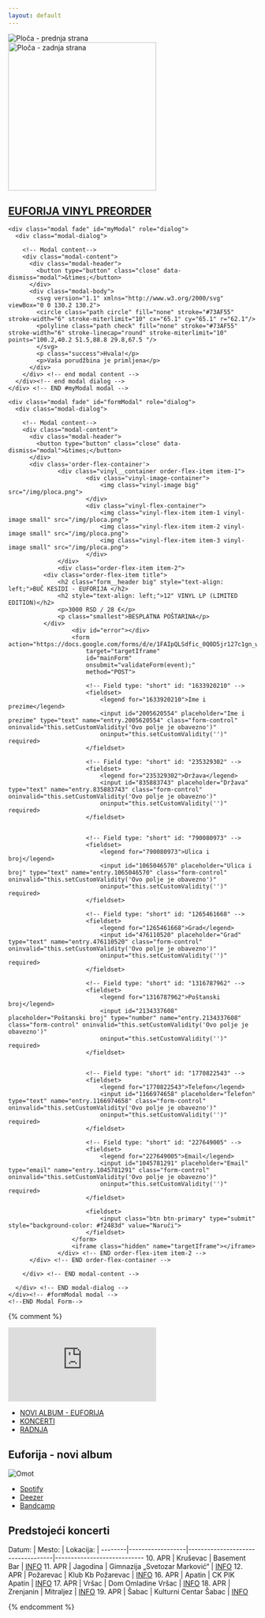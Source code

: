 ```yaml
---
layout: default
---
```

<link rel="stylesheet" href="https://maxcdn.bootstrapcdn.com/bootstrap/3.4.1/css/bootstrap.min.css">
  <script src="https://ajax.googleapis.com/ajax/libs/jquery/3.5.1/jquery.min.js"></script>
  <script src="https://maxcdn.bootstrapcdn.com/bootstrap/3.4.1/js/bootstrap.min.js"></script>
<link rel="stylesheet" href="/css/forms.css" />
<script src="/js/preorder.js"></script>
<script src="https://cdn.jsdelivr.net/npm/sweetalert2@10"></script>
<link rel="stylesheet" href="https://cdn.jsdelivr.net/npm/@sweetalert2/themes@4.0.0/borderless/borderless.min.css" />
<div class="flip-card">
        <div class="flip-card-inner">
            <div class="flip-card-front">
                <img src="/img/ploca.png" alt="Ploča - prednja strana"/>
            </div>
            <div class="flip-card-back">
                <img src="/img/vinyl_back.jpg" alt="Ploča - zadnja strana" style="width:300px; height:300px"/>
            </div>
        </div>
</div>

<h2 class="hero-title">
	<a href="#" id="hero__title">
		EUFORIJA VINYL PREORDER
	</a>
</h2>

  <!-- Modal -->
  

  <!-- Modal Thank You -->
  <!-- Modal -->
    <div class="modal fade" id="myModal" role="dialog">
      <div class="modal-dialog">
      
        <!-- Modal content-->
        <div class="modal-content">
          <div class="modal-header">
            <button type="button" class="close" data-dismiss="modal">&times;</button>
          </div>
          <div class="modal-body">
            <svg version="1.1" xmlns="http://www.w3.org/2000/svg" viewBox="0 0 130.2 130.2">
            <circle class="path circle" fill="none" stroke="#73AF55" stroke-width="6" stroke-miterlimit="10" cx="65.1" cy="65.1" r="62.1"/>
            <polyline class="path check" fill="none" stroke="#73AF55" stroke-width="6" stroke-linecap="round" stroke-miterlimit="10" points="100.2,40.2 51.5,88.8 29.8,67.5 "/>
            </svg>
            <p class="success">Hvala!</p>
            <p>Vaša porudžbina je primljena</p>
          </div>
        </div> <!-- end modal content -->
      </div><!-- end modal dialog -->
    </div> <!-- END #myModal modal -->
  
  
  <!-- Modal Form-->
    <div class="modal fade" id="formModal" role="dialog">
      <div class="modal-dialog">
      
        <!-- Modal content-->
        <div class="modal-content">
          <div class="modal-header">
            <button type="button" class="close" data-dismiss="modal">&times;</button>
          </div>
          <div class='order-flex-container'>
                  <div class="vinyl__container order-flex-item item-1">
                          <div class="vinyl-image-container">
                              <img class="vinyl-image big" src="/img/ploca.png">
                          </div>
                          <div class="vinyl-flex-container">
                              <img class="vinyl-flex-item item-1 vinyl-image small" src="/img/ploca.png">
                              <img class="vinyl-flex-item item-2 vinyl-image small" src="/img/ploca.png">
                              <img class="vinyl-flex-item item-3 vinyl-image small" src="/img/ploca.png">
                          </div>
                  </div>
                  <div class="order-flex-item item-2">
		      <div class="order-flex-item title">
			      <h2 class="form__header big" style="text-align: left;">BUČ KESIDI - EUFORIJA </h2>
			      <h2 style="text-align: left;">12" VINYL LP (LIMITED EDITION)</h2>
			      <p>3000 RSD / 28 €</p>
			      <p class="smallest">BESPLATNA POŠTARINA</p>
		      </div>
                      <div id="error"></div>
                      <form action="https://docs.google.com/forms/d/e/1FAIpQLSdfic_0Q0D5jr127c1gn_wO26kmamTHjM3ZAQKZA8EIFO72aA/formResponse"
                          target="targetIframe"
                          id="mainForm"
                          onsubmit="validateForm(event);"
                          method="POST">
                  
                          <!-- Field type: "short" id: "1633920210" -->
                          <fieldset>
                              <legend for="1633920210">Ime i prezime</legend>
                              <input id="2005620554" placeholder="Ime i prezime" type="text" name="entry.2005620554" class="form-control" oninvalid="this.setCustomValidity('Ovo polje je obavezno')"
                              oninput="this.setCustomValidity('')" required>
                          </fieldset>
                          
                          <!-- Field type: "short" id: "235329302" -->
                          <fieldset>
                              <legend for="235329302">Država</legend>
                              <input id="835883743" placeholder="Država" type="text" name="entry.835883743" class="form-control" oninvalid="this.setCustomValidity('Ovo polje je obavezno')"
                              oninput="this.setCustomValidity('')" required>
                          </fieldset>
                  
                  
                          <!-- Field type: "short" id: "790080973" -->
                          <fieldset>
                              <legend for="790080973">Ulica i broj</legend>
                              <input id="1065046570" placeholder="Ulica i broj" type="text" name="entry.1065046570" class="form-control" oninvalid="this.setCustomValidity('Ovo polje je obavezno')"
                              oninput="this.setCustomValidity('')" required>
                          </fieldset>
                          
                          <!-- Field type: "short" id: "1265461668" -->
                          <fieldset>
                              <legend for="1265461668">Grad</legend>
                              <input id="476110520" placeholder="Grad" type="text" name="entry.476110520" class="form-control" oninvalid="this.setCustomValidity('Ovo polje je obavezno')"
                              oninput="this.setCustomValidity('')" required>
                          </fieldset> 
                  
                          <!-- Field type: "short" id: "1316787962" -->
                          <fieldset>
                              <legend for="1316787962">Poštanski broj</legend>
                              <input id="2134337608" placeholder="Poštanski broj" type="number" name="entry.2134337608" class="form-control" oninvalid="this.setCustomValidity('Ovo polje je obavezno')"
                              oninput="this.setCustomValidity('')" required>
                          </fieldset> 
                  
                       
                          <!-- Field type: "short" id: "1770822543" -->
                          <fieldset>
                              <legend for="1770822543">Telefon</legend>
                              <input id="1166974658" placeholder="Telefon" type="text" name="entry.1166974658" class="form-control" oninvalid="this.setCustomValidity('Ovo polje je obavezno')"
                              oninput="this.setCustomValidity('')" required>
                          </fieldset>
                          
                          <!-- Field type: "short" id: "227649005" -->
                          <fieldset>
                              <legend for="227649005">Email</legend>
                              <input id="1045781291" placeholder="Email" type="email" name="entry.1045781291" class="form-control" oninvalid="this.setCustomValidity('Ovo polje je obavezno')"
                              oninput="this.setCustomValidity('')" required>
                          </fieldset>
                  
                          <fieldset>
                              <input class="btn btn-primary" type="submit" style="background-color: #f2483d" value="Naruči">
                          </fieldset>
                      </form>
                      <iframe class="hidden" name="targetIframe"></iframe>
                  </div> <!-- END order-flex-item item-2 -->
          </div> <!-- END order-flex-container -->

        </div> <!-- END modal-content -->
        
      </div> <!-- END modal-dialog -->
    </div><!-- #formModal modal -->
    <!--END Modal Form-->
    


{% comment %}

<iframe src="https://www.youtube.com/embed/UMTMFX_IKkY" frameborder="0" allow="accelerometer; autoplay; encrypted-media; gyroscope; picture-in-picture" allowfullscreen></iframe>

<ul class="menu">
  <li> <a href="https://kontra.fanlink.to/euforija" target="_blank">NOVI ALBUM - EUFORIJA</a> </li>
  <li> <a href="koncerti">KONCERTI</a> </li>
  <li> <a href="radnja">RADNJA</a> </li>
</ul>



<section id="novialbum">
	<h1> Euforija - novi album </h1>
	<img src="img/Euforija-omot.jpg" alt="Omot" />
	<ul>
		<li> <a class="button" href="https://open.spotify.com/album/17ic4waAX7buHeY0PGVwB4" target="_blank"> Spotify </a> </li>
		<li> <a class="button" href="https://www.deezer.com/sr/album/120025442" target="_blank"> Deezer </a> </li>
		<li> <a class="button" href="https://buckesidi.bandcamp.com/album/euforija" target="_blank"> Bandcamp </a> </li>
	</ul>
</section>



<section id="koncerti">

<h1> Predstojeći koncerti </h1>

Datum:  | Mesto:           | Lokacija:                         |
--------|------------------|-----------------------------------|----------------------------
10. APR | Kruševac         | Basement Bar                      | [INFO](https://www.facebook.com/events/2829739917109244)
11. APR | Jagodina         | Gimnazija „Svetozar Marković“     | [INFO](https://www.facebook.com/events/1263733304016012)
12. APR | Požarevac        | Klub Kb Požarevac                 | [INFO](https://www.facebook.com/events/619285958852087)
16. APR | Apatin           | CK PIK Apatin                     | [INFO](https://www.facebook.com/events/588399515097093)
17. APR | Vršac            | Dom Omladine Vršac                | [INFO](https://www.facebook.com/events/2788046581277972)
18. APR | Zrenjanin        | Mitraljez                         | [INFO](https://www.facebook.com/events/184086823018476)
19. APR | Šabac            | Kulturni Centar Šabac             | [INFO](https://www.facebook.com/events/2937986539594317)

</section>

{% endcomment %}
